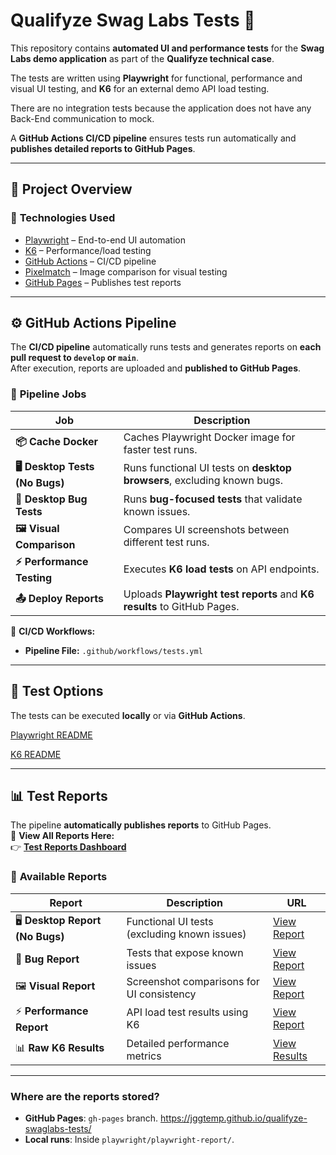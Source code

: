 # Qualifyze Swag Labs Tests 🧪

This repository contains **automated UI and performance tests** for the **Swag Labs demo application** as part of the **Qualifyze technical case**.  

The tests are written using **Playwright** for functional, performance and visual UI testing, and **K6** for an external demo API load testing.

There are no integration tests because the application does not have any Back-End communication to mock. 

A **GitHub Actions CI/CD pipeline** ensures tests run automatically and **publishes detailed reports to GitHub Pages**.

---

## 🚀 **Project Overview**
### 🔹 **Technologies Used**
- [Playwright](https://playwright.dev/) – End-to-end UI automation  
- [K6](https://k6.io/) – Performance/load testing  
- [GitHub Actions](https://docs.github.com/en/actions) – CI/CD pipeline  
- [Pixelmatch](https://github.com/mapbox/pixelmatch) – Image comparison for visual testing  
- [GitHub Pages](https://pages.github.com/) – Publishes test reports  

---

## ⚙️ **GitHub Actions Pipeline**
The **CI/CD pipeline** automatically runs tests and generates reports on **each pull request to `develop` or `main`**.  
After execution, reports are uploaded and **published to GitHub Pages**.

### 🔄 **Pipeline Jobs**
| Job | Description |
|------------------|------------------------------------------------|
| **📦 Cache Docker** | Caches Playwright Docker image for faster test runs. |
| **🖥️ Desktop Tests (No Bugs)** | Runs functional UI tests on **desktop browsers**, excluding known bugs. |
| **🐞 Desktop Bug Tests** | Runs **bug-focused tests** that validate known issues. |
| **🖼️ Visual Comparison** | Compares UI screenshots between different test runs. |
| **⚡ Performance Testing** | Executes **K6 load tests** on API endpoints. |
| **📤 Deploy Reports** | Uploads **Playwright test reports** and **K6 results** to GitHub Pages. |

🔗 **CI/CD Workflows:**  
- **Pipeline File:** `.github/workflows/tests.yml`

---

## 📌 **Test Options**
The tests can be executed **locally** or via **GitHub Actions**.

[Playwright README](https://github.com/jggtemp/qualifyze-swaglabs-tests/blob/main/playwright/README.md)

[K6 README](https://github.com/jggtemp/qualifyze-swaglabs-tests/blob/main/K6/README.md)

---

## 📊 **Test Reports**
The pipeline **automatically publishes reports** to GitHub Pages.  
🔗 **View All Reports Here:**  
👉 **[Test Reports Dashboard](https://jggtemp.github.io/qualifyze-swaglabs-tests/)**

### 📁 **Available Reports**
| Report | Description | URL |
|--------|------------|----|
| 🖥️ **Desktop Report (No Bugs)** | Functional UI tests (excluding known issues) | [View Report](https://jggtemp.github.io/qualifyze-swaglabs-tests/desktop-no-bugs/) |
| 🐞 **Bug Report** | Tests that expose known issues | [View Report](https://jggtemp.github.io/qualifyze-swaglabs-tests/desktop-bugs/) |
| 🖼️ **Visual Report** | Screenshot comparisons for UI consistency | [View Report](https://jggtemp.github.io/qualifyze-swaglabs-tests/visual/) |
| ⚡ **Performance Report** | API load test results using K6 | [View Report](https://jggtemp.github.io/qualifyze-swaglabs-tests/performance/) |
| 📊 **Raw K6 Results** | Detailed performance metrics | [View Results](https://github.com/jggtemp/qualifyze-swaglabs-tests/blob/main/K6/results.txt) |

---
### **Where are the reports stored?**
- **GitHub Pages**: `gh-pages` branch. https://jggtemp.github.io/qualifyze-swaglabs-tests/
- **Local runs**: Inside `playwright/playwright-report/`.

